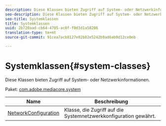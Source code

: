 ```yaml
---
description: Diese Klassen bieten Zugriff auf System- oder Netzwerkinformationen.
seo-description: Diese Klassen bieten Zugriff auf System- oder Netzwerkinformationen.
seo-title: Systemklassen
title: Systemklassen
uuid: 2b720aad-cb64-4705-ac0f-f0d3d1a58286
translation-type: tm+mt
source-git-commit: 91cea7acb8127e02b82e5242b9ad6ab0d12ce0eb

---
```



# Systemklassen{#system-classes}

Diese Klassen bieten Zugriff auf System- oder Netzwerkinformationen.

Paket: [com.adobe.mediacore.system](https://help.adobe.com/en_US/primetime/api/psdk/asdoc-dhls_1.4/com/adobe/mediacore/system/package-detail.html)

| Name | Beschreibung |
|---|---|
| [NetworkConfiguration](https://help.adobe.com/en_US/primetime/api/psdk/asdoc-dhls_1.4/com/adobe/mediacore/system/NetworkConfiguration.html) | Klasse, die Zugriff auf die Systemnetzwerkkonfiguration gewährt. |

